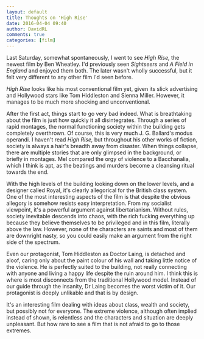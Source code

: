 ```yaml
---  
layout: default  
title: Thoughts on 'High Rise'  
date: 2016-04-04 09:40  
author: DavidRL  
comments: true  
categories: [film]  
---  
```

Last Saturday, somewhat spontaneously, I went to see <em>High Rise,</em> the newest film by Ben Wheatley. I'd previously seen <em>Sightseers</em> and <em>A Field in England</em> and enjoyed them both. The later wasn't wholly successful, but it felt very different to any other film I'd seen before.  

<em>High Rise</em> looks like his most conventional film yet, given its slick advertising and Hollywood stars like Tom Hiddleston and Sienna Miller. However, it manages to be much more shocking and unconventional.  
<!--more-->  

After the first act, things start to go very bad indeed. What is breathtaking about the film is just how quickly it all disintegrates. Through a series of rapid montages, the normal functioning society within the building gets completely overthrown. Of course, this is very much J. G. Ballard's modus operandi. I haven't read <em>High Rise,</em> but throughout his other works of fiction, society is always a hair's breadth away from disaster. When things collapse, there are multiple stories that are only glimpsed in the background, or briefly in montages. Mel compared the orgy of violence to a Bacchanalia, which I think is apt, as the beatings and murders become a cleansing ritual towards the end.  

With the high levels of the building looking down on the lower levels, and a designer called Royal, it's clearly allegorical for the British class system. One of the most interesting aspects of the film is that despite the obvious allegory is somehow resists easy interpretation. From my socialist viewpoint, it's a powerful argument against libertarianism. Without rules, society inevitable descends into chaos, with the rich fucking everything up because they believe themselves to be privileged and in this film, literally above the law. However, none of the characters are saints and most of them are downright nasty, so you could easily make an argument from the right side of the spectrum.</span>  

Even our protagonist, Tom Hiddleston as Doctor Laing, is detached and aloof, caring only about the paint colour of his wall and taking little notice of the violence. He is perfectly suited to the building, not really connecting with anyone and living a happy life despite the ruin around him. I think this is where is most disconnects from the traditional Hollywood model. Instead of our guide through the insanity, Dr Laing becomes the worst victim of it. Our protagonist is deeply unlikable and that is by design.  

It's an interesting film dealing with ideas about class, wealth and society, but possibly not for everyone. The extreme violence, although often implied instead of shown, is relentless and the characters and situation are deeply unpleasant. But how rare to see a film that is not afraid to go to those extremes.  
